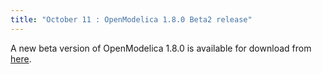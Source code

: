 ```yaml
---
title: "October 11 : OpenModelica 1.8.0 Beta2 release"
---
```

<p>A new beta version of OpenModelica 1.8.0 is available for download from <a title="OpenModelica download" href="http://build.openmodelica.org/omc/builds/windows/releases/1.8.0/">here</a>.</p>